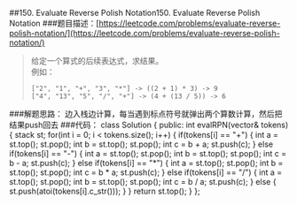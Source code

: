 
##150. Evaluate Reverse Polish Notation150. Evaluate Reverse Polish Notation
###题目描述：[https://leetcode.com/problems/evaluate-reverse-polish-notation/](https://leetcode.com/problems/evaluate-reverse-polish-notation/)
> 给定一个算式的后续表达式，求结果。     
> 例如：    
> 
>     ["2", "1", "+", "3", "*"] -> ((2 + 1) * 3) -> 9
>     ["4", "13", "5", "/", "+"] -> (4 + (13 / 5)) -> 6

###解题思路：
边入栈边计算，每当遇到标点符号就弹出两个算数计算，然后把结果push回去
###代码：
	class Solution {
	public:
	    int evalRPN(vector<string>& tokens) {
	        stack<int> st;
	        for(int i = 0; i < tokens.size(); i++) {
	            if(tokens[i] == "+") {
	                int a = st.top(); st.pop();
	                int b = st.top(); st.pop();
	                int c = b + a;
	                st.push(c);
	            }
	            else if(tokens[i] == "-") {
	                int a = st.top(); st.pop();
	                int b = st.top(); st.pop();
	                int c = b - a;
	                st.push(c);
	            }
	            else if(tokens[i] == "*") {
	                int a = st.top(); st.pop();
	                int b = st.top(); st.pop();
	                int c = b * a;
	                st.push(c);
	            }
	            else if(tokens[i] == "/") {
	                int a = st.top(); st.pop();
	                int b = st.top(); st.pop();
	                int c = b / a;
	                st.push(c);
	            }
	            else {
	                st.push(atoi(tokens[i].c_str()));
	            }
	        }
	        return st.top();
	    }
	};